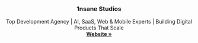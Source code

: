 <h3 align="center">1nsane Studios</h3>

  <p align="center">
    Top Development Agency | AI, SaaS, Web & Mobile Experts | Building Digital Products That Scale
    <br />
    <a href="https://www.1nsane.in"><strong>Website »</strong></a>
  </p>
